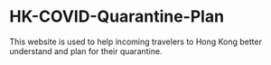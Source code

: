 # HK-COVID-Quarantine-Plan
This website is used to help incoming travelers to Hong Kong better understand and plan for their quarantine.
